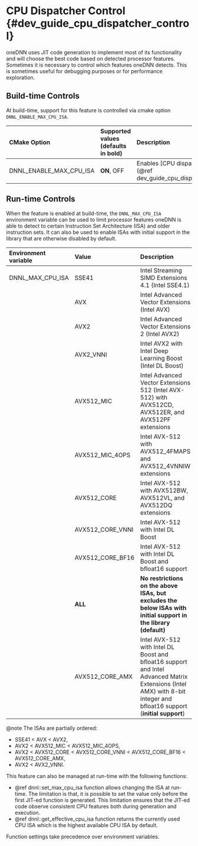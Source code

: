 CPU Dispatcher Control {#dev_guide_cpu_dispatcher_control}
==========================================================

oneDNN uses JIT code generation to implement most of its functionality and will
choose the best code based on detected processor features. Sometimes it is
necessary to control which features oneDNN detects. This is sometimes useful for
debugging purposes or for performance exploration.

## Build-time Controls

At build-time, support for this feature is controlled via cmake option
`DNNL_ENABLE_MAX_CPU_ISA`.

| CMake Option                | Supported values (defaults in bold) | Description
| :---                        | :---                                | :---
| DNNL_ENABLE_MAX_CPU_ISA     | **ON**, OFF                         | Enables [CPU dispatcher controls](@ref dev_guide_cpu_dispatcher_control)

## Run-time Controls

When the feature is enabled at build-time, the `DNNL_MAX_CPU_ISA` environment
variable can be used to limit processor features oneDNN is able to detect to
certain Instruction Set Architecture (ISA) and older instruction sets. It can
also be used to enable ISAs with initial support in the library that are
otherwise disabled by default.

| Environment variable | Value            | Description
| :---                 | :---             | :---
| DNNL_MAX_CPU_ISA     | SSE41            | Intel Streaming SIMD Extensions 4.1 (Intel SSE4.1)
|                      | AVX              | Intel Advanced Vector Extensions (Intel AVX)
|                      | AVX2             | Intel Advanced Vector Extensions 2 (Intel AVX2)
|                      | AVX2_VNNI        | Intel AVX2 with Intel Deep Learning Boost (Intel DL Boost)
|                      | AVX512_MIC       | Intel Advanced Vector Extensions 512 (Intel AVX-512) with AVX512CD, AVX512ER, and AVX512PF extensions
|                      | AVX512_MIC_4OPS  | Intel AVX-512 with AVX512_4FMAPS and AVX512_4VNNIW extensions
|                      | AVX512_CORE      | Intel AVX-512 with AVX512BW, AVX512VL, and AVX512DQ extensions
|                      | AVX512_CORE_VNNI | Intel AVX-512 with Intel DL Boost
|                      | AVX512_CORE_BF16 | Intel AVX-512 with Intel DL Boost and bfloat16 support
|                      | **ALL**          | **No restrictions on the above ISAs, but excludes the below ISAs with initial support in the library (default)**
|                      | AVX512_CORE_AMX  | Intel AVX-512 with Intel DL Boost and bfloat16 support and Intel Advanced Matrix Extensions (Intel AMX) with 8-bit integer and bfloat16 support (**initial support**)

@note The ISAs are partially ordered:
* SSE41 < AVX < AVX2,
* AVX2 < AVX512_MIC < AVX512_MIC_4OPS,
* AVX2 < AVX512_CORE < AVX512_CORE_VNNI < AVX512_CORE_BF16 < AVX512_CORE_AMX,
* AVX2 < AVX2_VNNI.

This feature can also be managed at run-time with the following functions:
* @ref dnnl::set_max_cpu_isa function allows changing the ISA at run-time.
The limitation is that, it is possible to set the value only before the first
JIT-ed function is generated. This limitation ensures that the JIT-ed code
observe consistent CPU features both during generation and execution.
* @ref dnnl::get_effective_cpu_isa function returns the currently used CPU ISA
which is the highest available CPU ISA by default.

Function settings take precedence over environment variables.
